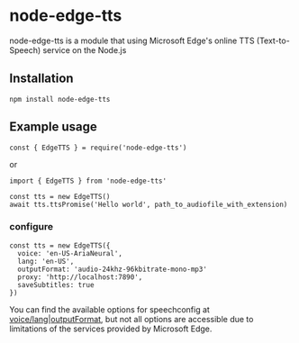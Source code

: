 # node-edge-tts

node-edge-tts is a module that using Microsoft Edge's online TTS (Text-to-Speech) service on the Node.js

## Installation

```
npm install node-edge-tts
```

## Example usage

```
const { EdgeTTS } = require('node-edge-tts')
```
or
```
import { EdgeTTS } from 'node-edge-tts'
```

```
const tts = new EdgeTTS()
await tts.ttsPromise('Hello world', path_to_audiofile_with_extension)
```

### configure
```
const tts = new EdgeTTS({
  voice: 'en-US-AriaNeural',
  lang: 'en-US',
  outputFormat: 'audio-24khz-96kbitrate-mono-mp3'
  proxy: 'http://localhost:7890',
  saveSubtitles: true
})
```
You can find the available options for speechconfig at [voice/lang](https://learn.microsoft.com/en-us/azure/ai-services/speech-service/language-support?tabs=tts)|[outputFormat](https://learn.microsoft.com/en-us/dotnet/api/microsoft.cognitiveservices.speech.speechsynthesisoutputformat?view=azure-dotnet), but not all options are accessible due to limitations of the services provided by Microsoft Edge.